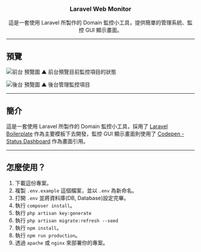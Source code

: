 <h3 align="center">Laravel Web Monitor</h3>
<p align="center">這是一套使用 Laravel 所製作的 Domain 監控小工具，提供簡單的管理系統、監控 GUI 顯示畫面。</p>

---
## 預覽

![前台 預覽圖](https://raw.githubusercontent.com/Kantai235/laravel-web-monitor/master/public/img/readme/frontend.png)
▲ 前台預覽目前監控項目的狀態

![後台 預覽圖](https://raw.githubusercontent.com/Kantai235/laravel-web-monitor/master/public/img/readme/backend.png)
▲ 後台管理監控項目

---
## 簡介

這是一套使用 Laravel 所製作的 Domain 監控小工具，採用了 [Laravel Boilerplate](https://github.com/rappasoft/laravel-boilerplate) 作為主要模板下去開發，監控 GUI 顯示畫面則使用了 [Codepen - Status Dashboard](https://codepen.io/rajantha-fernando/pen/gObzJqo) 作為畫面引用。

---
## 怎麼使用？

1. 下載這份專案。
2. 複製 `.env.example` 這個檔案，並以 `.env` 為新命名。
3. 打開 `.env` 並將資料庫(DB, Database)設定完畢。
4. 執行 `composer install`。
5. 執行 `php artisan key:generate`
6. 執行 `php artisan migrate:refresh --seed`
7. 執行 `npm install`。
8. 執行 `npm run production`。
9. 透過 `apache` 或 `nginx` 來部署你的專案。
